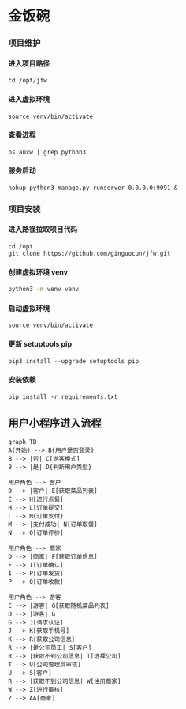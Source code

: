 # 金饭碗

### 项目维护

#### 进入项目路径

```
cd /opt/jfw
```

#### 进入虚拟环境

```
source venv/bin/activate
```

#### 查看进程

```
ps auxw | grep python3
```

#### 服务启动

```
nohup python3 manage.py runserver 0.0.0.0:9091 &
```

### 项目安装

#### 进入路径拉取项目代码

```
cd /opt
git clone https://github.com/ginguocun/jfw.git
```

#### 创建虚拟环境 venv

```sh
python3 -m venv venv
```

#### 启动虚拟环境 

```
source venv/bin/activate
```

#### 更新 setuptools pip

```
pip3 install --upgrade setuptools pip
```

#### 安装依赖

```
pip install -r requirements.txt
```

## 用户小程序进入流程

```mermaid
graph TB
A(开始) --> B{用户是否登录}
B --> |否| C[游客模式]
B --> |是| D{判断用户类型}

用户角色 --> 客户
D --> |客户| E[获取菜品列表]
E --> H[进行点餐]
H --> L[订单提交]
L --> M{订单支付}
M --> |支付成功| N[订单取餐]
N --> O[订单评价]

用户角色 --> 商家
D --> |商家| F[获取订单信息]
F --> I[订单确认]
I --> P[订单发货]
P --> Q[订单收款]

用户角色 --> 游客
C --> |游客| G[获取随机菜品列表]
D --> |游客| G
G --> J[请求认证]
J --> K[获取手机号]
K --> R{获取公司信息}
R --> |是公司员工| S[客户]
R --> |获取不到公司信息| T[选择公司]
T --> U[公司管理员审核]
U --> S[客户]
R --> |获取不到公司信息| W[注册商家]
W --> Z[进行审核]
Z --> AA[商家]
```